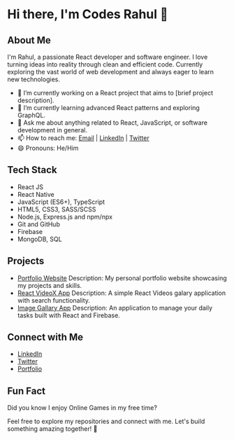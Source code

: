 # Hi there, I'm Codes Rahul 👋

## About Me
I'm Rahul, a passionate React developer and software engineer. I love turning ideas into reality through clean and efficient code. Currently exploring the vast world of web development and always eager to learn new technologies.

- 🔭 I’m currently working on a React project that aims to [brief project description].
- 🌱 I’m currently learning advanced React patterns and exploring GraphQL.
- 💬 Ask me about anything related to React, JavaScript, or software development in general.
- 📫 How to reach me: [Email](mailto:codesrahul96@gmail.com) | [LinkedIn](https://www.linkedin.com/in/codesrahul/) | [Twitter](https://twitter.com/CodesRahul)
- 😄 Pronouns: He/Him

## Tech Stack
- React JS
- React Native
- JavaScript (ES6+), TypeScript
- HTML5, CSS3, SASS/SCSS
- Node.js, Express.js and npm/npx
- Git and GitHub
- Firebase
- MongoDB, SQL

## Projects
- [Portfolio Website](https://codesrahul.netlify.app)
  Description: My personal portfolio website showcasing my projects and skills.
- [React VideoX App](https://videox.netlify.app/)
  Description: A simple React Videos galary application with search functionality.
- [Image Gallary App](https://cr-imagegallary.netlify.app/)
  Description: An application to manage your daily tasks built with React and Firebase.



## Connect with Me
- [LinkedIn](https://www.linkedin.com/in/codesrahul/)
- [Twitter](https://twitter.com/CodesRahul_)
- [Portfolio](https://codesrahul.netlify.app)

## Fun Fact
Did you know I enjoy Online Games in my free time?

Feel free to explore my repositories and connect with me. Let's build something amazing together! 🚀
